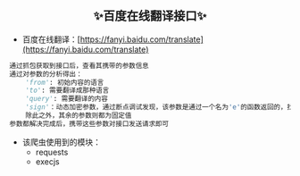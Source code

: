 ## <center>✨百度在线翻译接口✨</center>
 - 百度在线翻译：[https://fanyi.baidu.com/translate](https://fanyi.baidu.com/translate)

```python
通过抓包获取到接口后，查看其携带的参数信息
通过对参数的分析得出：
	'from': 初始内容的语言
	'to': 需要翻译成那种语言
	'query': 需要翻译的内容
    'sign'：动态加密参数，通过断点调试发现，该参数是通过一个名为'e'的函数返回的，找到该函数后直接copy函数源码到本地文件，调试时发现缺少'i'和'n'，在对源码进行分析，得出'i'为固定值，而'n'则直接复制其上面的函数'n'即可
    除此之外，其余的参数则都为固定值
参数都解决完成后，携带这些参数对接口发送请求即可
```

 - 该爬虫使用到的模块：
	 - requests
     - execjs
